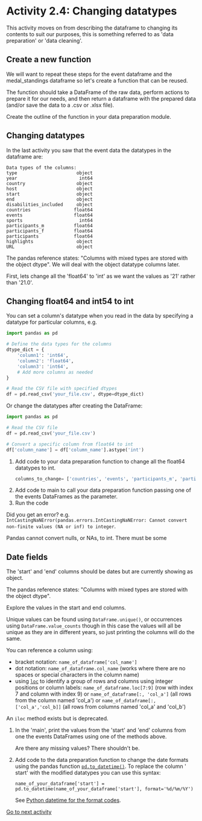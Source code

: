 # Activity 2.4: Changing datatypes

This activity moves on from describing the dataframe to changing its contents to suit our purposes, this is something
referred to as 'data preparation' or 'data cleaning'.

## Create a new function

We will want to repeat these steps for the event dataframe and the medal_standings dataframe so let's create a function
that can be reused.

The function should take a DataFrame of the raw data, perform actions to prepare it for our needs, and then return a
dataframe with the prepared data (and/or save the data to a .csv or .xlsx file).

Create the outline of the function in your data preparation module.

## Changing datatypes

In the last activity you saw that the event data the datatypes in the dataframe are:

```text
Data types of the columns:
type                      object
year                       int64
country                   object
host                      object
start                     object
end                       object
disabilities_included     object
countries                float64
events                   float64
sports                     int64
participants_m           float64
participants_f           float64
participants             float64
highlights                object
URL                       object
```

The pandas reference states: "Columns with mixed types are stored with the object dtype". We will deal with the object
datatype columns later.

First, lets change all the 'float64' to 'int' as we want the values as '21' rather than '21.0'.

## Changing float64 and int54 to int

You can set a column's datatype when you read in the data by specifying a datatype for particular columns, e.g.

```python
import pandas as pd

# Define the data types for the columns
dtype_dict = {
    'column1': 'int64',
    'column2': 'float64',
    'column3': 'int64',
    # Add more columns as needed
}

# Read the CSV file with specified dtypes
df = pd.read_csv('your_file.csv', dtype=dtype_dict)
```

Or change the datatypes after creating the DataFrame:

```python
import pandas as pd

# Read the CSV file
df = pd.read_csv('your_file.csv')

# Convert a specific column from float64 to int
df['column_name'] = df['column_name'].astype('int')
```

1. Add code to your data preparation function to change all the float64 datatypes to int.
    ```python
    columns_to_change= ['countries', 'events', 'participants_m', 'participants_f', 'participants']
    ```
2. Add code to main to call your data preparation function passing one of the events DataFrames as the parameter.
3. Run the code

Did you get an error? e.g.
`IntCastingNaNError(pandas.errors.IntCastingNaNError: Cannot convert non-finite values (NA or inf) to integer`.

Pandas cannot convert nulls, or NAs, to int. There must be some

## Date fields

The 'start' and 'end' columns should be dates but are currently showing as object.

The pandas reference states: "Columns with mixed types are stored with the object dtype".

Explore the values in the start and end columns.

Unique values can be found using `DataFrame.unique()`, or occurrences using `DataFrame.value_counts` though in this case
the values will all be unique as they are in different years, so just printing the columns will do the same.

You can reference a column using:

- bracket notation: `name_of_dataframe['col_name']`
- dot notation: `name_of_dataframe.col_name` (works where there are no spaces or special characters in the column name)
- using [`loc`](https://pandas.pydata.org/docs/reference/api/pandas.DataFrame.loc.html) to identify a group of rows and
  columns using integer positions or column labels: `name_of_dataframe.loc[7:9]` (row with index 7 and column with index
    9) or `name_of_dataframe[:, 'col_a']` (all rows from the column named 'col_a') or
       `name_of_dataframe[:, ['col_a','col_b]]` (all rows from columns named 'col_a' and 'col_b')

An `iloc` method exists but is deprecated.

1. In the 'main', print the values from the 'start' and 'end' columns from one the events DataFrames using one of the
   methods above.

   Are there any missing values? There shouldn't be.

2. Add code to the data preparation function to change the date formats using the pandas function
   [`pd.to_datetime()`](https://pandas.pydata.org/docs/reference/api/pandas.to_datetime.html). To replace the column '
   start' with the modified
   datatypes you can use this syntax:

   `name_of_your_dataframe['start'] = pd.to_datetime(name_of_your_dataframe['start'], format='%d/%m/%Y')`

   See [Python datetime for the format codes](https://docs.python.org/3/library/datetime.html#strftime-and-strptime-format-codes).

[Go to next activity](2-05-pandas-joining-dataframes)